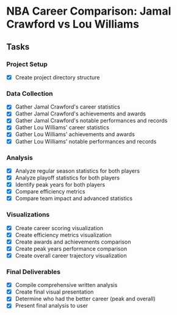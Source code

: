# NBA Career Comparison: Jamal Crawford vs Lou Williams

## Tasks

### Project Setup
- [x] Create project directory structure

### Data Collection
- [x] Gather Jamal Crawford's career statistics
- [x] Gather Jamal Crawford's achievements and awards
- [x] Gather Jamal Crawford's notable performances and records
- [x] Gather Lou Williams' career statistics
- [x] Gather Lou Williams' achievements and awards
- [x] Gather Lou Williams' notable performances and records

### Analysis
- [x] Analyze regular season statistics for both players
- [x] Analyze playoff statistics for both players
- [x] Identify peak years for both players
- [x] Compare efficiency metrics
- [x] Compare team impact and advanced statistics

### Visualizations
- [x] Create career scoring visualization
- [x] Create efficiency metrics visualization
- [x] Create awards and achievements comparison
- [x] Create peak years performance comparison
- [x] Create overall career trajectory visualization

### Final Deliverables
- [x] Compile comprehensive written analysis
- [x] Create final visual presentation
- [x] Determine who had the better career (peak and overall)
- [x] Present final analysis to user
